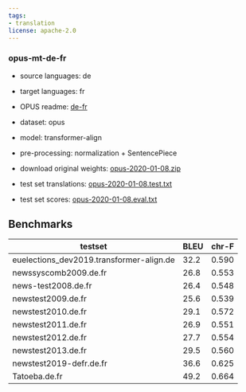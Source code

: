 ```yaml
---
tags:
- translation
license: apache-2.0
---
```


### opus-mt-de-fr

* source languages: de
* target languages: fr
*  OPUS readme: [de-fr](https://github.com/Helsinki-NLP/OPUS-MT-train/blob/master/models/de-fr/README.md)

*  dataset: opus
* model: transformer-align
* pre-processing: normalization + SentencePiece
* download original weights: [opus-2020-01-08.zip](https://object.pouta.csc.fi/OPUS-MT-models/de-fr/opus-2020-01-08.zip)
* test set translations: [opus-2020-01-08.test.txt](https://object.pouta.csc.fi/OPUS-MT-models/de-fr/opus-2020-01-08.test.txt)
* test set scores: [opus-2020-01-08.eval.txt](https://object.pouta.csc.fi/OPUS-MT-models/de-fr/opus-2020-01-08.eval.txt)

## Benchmarks

| testset               | BLEU  | chr-F |
|-----------------------|-------|-------|
| euelections_dev2019.transformer-align.de 	| 32.2 	| 0.590 |
| newssyscomb2009.de.fr 	| 26.8 	| 0.553 |
| news-test2008.de.fr 	| 26.4 	| 0.548 |
| newstest2009.de.fr 	| 25.6 	| 0.539 |
| newstest2010.de.fr 	| 29.1 	| 0.572 |
| newstest2011.de.fr 	| 26.9 	| 0.551 |
| newstest2012.de.fr 	| 27.7 	| 0.554 |
| newstest2013.de.fr 	| 29.5 	| 0.560 |
| newstest2019-defr.de.fr 	| 36.6 	| 0.625 |
| Tatoeba.de.fr 	| 49.2 	| 0.664 |


